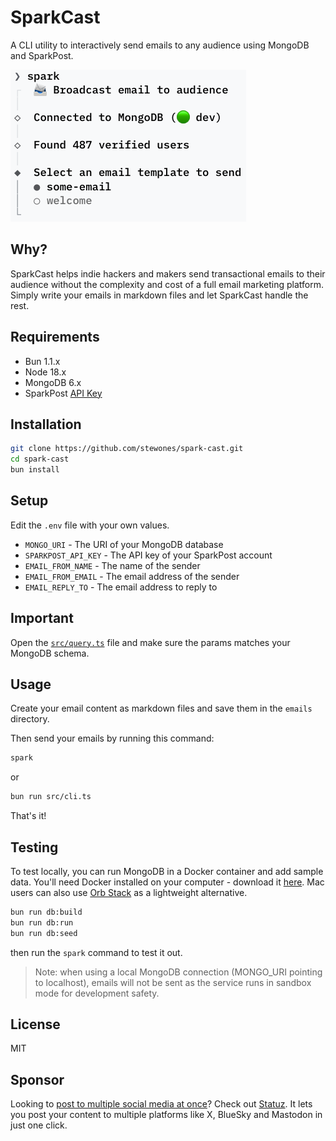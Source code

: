 # SparkCast

A CLI utility to interactively send emails to any audience using MongoDB and SparkPost.

<img src="/preview.png" width="377" height="243" />

## Why?

SparkCast helps indie hackers and makers send transactional emails to their audience without the complexity and cost of a full email marketing platform. Simply write your emails in markdown files and let SparkCast handle the rest.

## Requirements

- Bun 1.1.x
- Node 18.x
- MongoDB 6.x
- SparkPost [API Key](https://app.sparkpost.com/account/api-keys)

## Installation

```bash
git clone https://github.com/stewones/spark-cast.git
cd spark-cast
bun install
```

## Setup

Edit the `.env` file with your own values.

- `MONGO_URI` - The URI of your MongoDB database
- `SPARKPOST_API_KEY` - The API key of your SparkPost account
- `EMAIL_FROM_NAME` - The name of the sender
- `EMAIL_FROM_EMAIL` - The email address of the sender
- `EMAIL_REPLY_TO` - The email address to reply to

## Important

Open the [`src/query.ts`](src/query.ts.example) file and make sure the params matches your MongoDB schema.

## Usage

Create your email content as markdown files and save them in the `emails` directory.

Then send your emails by running this command:

```bash
spark
```

or

```bash
bun run src/cli.ts
```

That's it!

## Testing

To test locally, you can run MongoDB in a Docker container and add sample data. You'll need Docker installed on your computer - download it [here](https://docs.docker.com/get-docker/). Mac users can also use [Orb Stack](https://orbstack.dev/) as a lightweight alternative.

```bash
bun run db:build
bun run db:run
bun run db:seed
```

then run the `spark` command to test it out.

> Note: when using a local MongoDB connection (MONGO_URI pointing to localhost), emails will not be sent as the service runs in sandbox mode for development safety.

## License

MIT

## Sponsor

Looking to [post to multiple social media at once](https://statuz.gg)? Check out [Statuz](https://statuz.gg). It lets you post your content to multiple platforms like X, BlueSky and Mastodon in just one click.
